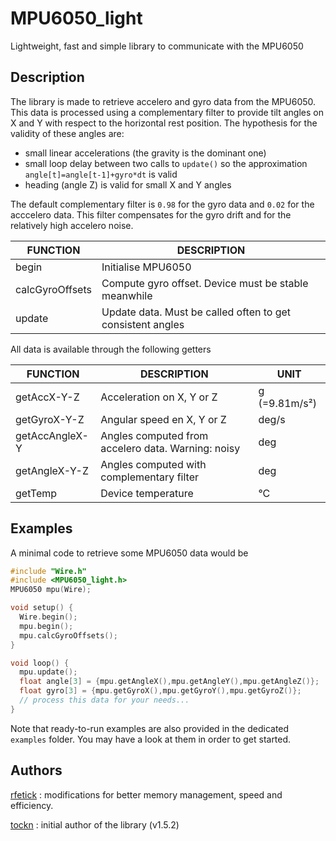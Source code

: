 # MPU6050_light

Lightweight, fast and simple library to communicate with the MPU6050

## Description

The library is made to retrieve accelero and gyro data from the MPU6050. This data is processed using a complementary filter to provide tilt angles on X and Y with respect to the horizontal rest position. The hypothesis for the validity of these angles are:
* small linear accelerations (the gravity is the dominant one)
* small loop delay between two calls to `update()` so the approximation `angle[t]=angle[t-1]+gyro*dt` is valid
* heading (angle Z) is valid for small X and Y angles

The default complementary filter is `0.98` for the gyro data and `0.02` for the acccelero data. This filter compensates for the gyro drift and for the relatively high accelero noise.

| FUNCTION        | DESCRIPTION                                                |
|-----------------|------------------------------------------------------------|
| begin           | Initialise MPU6050                                         |
| calcGyroOffsets | Compute gyro offset. Device must be stable meanwhile       |
| update          | Update data. Must be called often to get consistent angles |

All data is available through the following getters

| FUNCTION       | DESCRIPTION                                        | UNIT          |
|----------------|----------------------------------------------------|---------------|
| getAccX-Y-Z    | Acceleration on X, Y or Z                          | g (=9.81m/s²) |
| getGyroX-Y-Z   | Angular speed en X, Y or Z                         | deg/s         |
| getAccAngleX-Y | Angles computed from accelero data. Warning: noisy | deg           |
| getAngleX-Y-Z  | Angles computed with complementary filter          | deg           |
| getTemp        | Device temperature                                 | °C            |

## Examples

A minimal code to retrieve some MPU6050 data would be

```cpp
#include "Wire.h"
#include <MPU6050_light.h>
MPU6050 mpu(Wire);

void setup() {
  Wire.begin();
  mpu.begin();
  mpu.calcGyroOffsets();
}

void loop() {
  mpu.update();
  float angle[3] = {mpu.getAngleX(),mpu.getAngleY(),mpu.getAngleZ()};
  float gyro[3] = {mpu.getGyroX(),mpu.getGyroY(),mpu.getGyroZ()};
  // process this data for your needs...
}
```

Note that ready-to-run examples are also provided in the dedicated `examples` folder. You may have a look at them in order to get started.

## Authors

[rfetick](https://github.com/rfetick) : modifications for better memory management, speed and efficiency.

[tockn](https://github.com/tockn) : initial author of the library (v1.5.2)
